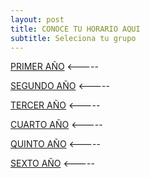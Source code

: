 ```yaml
---
layout: post
title: CONOCE TU HORARIO AQUI 
subtitle: Seleciona tu grupo 
---
```


[PRIMER AÑO](./primero.md)        <-----

[SEGUNDO AÑO](./segundo.md)        <-----

[TERCER AÑO](./tercero.md)         <-----

[CUARTO AÑO](./cuarto.md)         <-----

[QUINTO AÑO](./quinto.md)         <-----

[SEXTO AÑO](./sexto.md)          <----- 


